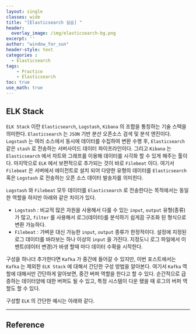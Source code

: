 ```yaml
--- 
layout: single
classes: wide
title: "[Elasticsearch 실습] "
header:
  overlay_image: /img/elasticsearch-bg.png
excerpt: ''
author: "window_for_sun"
header-style: text
categories :
  - Elasticsearch
tags:
    - Practice
    - Elasticsearch
toc: true
use_math: true
---  
```


## ELK Stack
`ELK Stack` 이란 `Elasticsearch`, `Logstash`, `Kibana` 의 조합을 통칭하는 기술 스택을 의미한다. 
`Elasticsearch` 는 `JSON` 기반 분산 오픈소스 검색 및 분석 엔진이다. 
`Logstash` 는 여러 소스에서 동시에 데이터를 수집하여 변환 수행 후, 
`Elasticsearch` 같은 `stash` 로 전송하는 서버사이드 데이터 파이프라인이다. 
그리고 `Kibana` 는 `Elasticsearch` 에서 차트와 그래프를 이용해 데이터를 시각화 할 수 있게 해주는 툴이다. 
마지막으로 `ELK` 에서 보편적으로 추가되는 것이 바로 `Filebeat` 이다. 
여기서 `Filebeat` 은 서버에서 에이전트로 설치 되어 다양한 유형의 데이터를 `Elasticsearch` 혹은 `Logstash` 로 전송하는 오픈 소스 데이터 발송자를 의미힌다.  

`Logstash` 와 `Filebeat` 모두 데이터를 `Elasticsearch` 로 전송한다는 목적에서는 동일한 역할을 하지만 아래와 같은 차이가 있다.  

- `Logstash` : 비교적 많은 자원을 사용해서 다를 수 있는 `input`, `output` 유형(종류)가 많고, `filter` 를 사용해서 로그(데이터)를 분석하기 쉽게끔 구조화 된 형식으로 변환 가능하다. 
- `Filebeat` : 가벼운 대신 가능한 `input`, `output` 종류가 한정적이다. 설정에 지정된 로그 데이터를 바라보는 하나 이상의 `input` 을 가진다. 지정도니 로그 파일에서 이벤트(데이터 변경)가 바생 할때 마다 데이터 수확을 시작한다. 

구성을 하나더 추가한다면 `Kafka` 가 중간에 들어갈 수 있지만, 
이번 포스트에서는 `Kafka` 는 제외한 `ELK Stack` 에 대해서 간단한 구성 방법을 알아본다. 
여기서 `Kafka` 역할에 대해서만 간단하게 알아보면, 중간 버퍼 역할을 한다고 할 수 있다. 
순간적으로 급증하는 데이터양에 대한 버퍼도 될 수 있고, 특정 시스템이 다운 됐을 때 로그의 버퍼 역할도 할 수 있다.  

구성할 `ELK` 의 간단한 예시는 아래와 같다.  





---  
## Reference
[]()  
